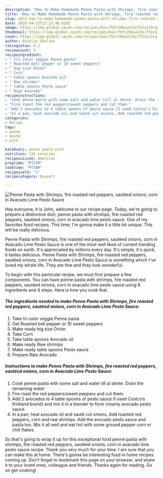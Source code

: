 ```yaml
---
description: "How to Make Homemade Penne Pasta with Shrimps, fire roasted red peppers, sautéed onions, corn in Avacado Lime Pesto Sauce"
title: "How to Make Homemade Penne Pasta with Shrimps, fire roasted red peppers, sautéed onions, corn in Avacado Lime Pesto Sauce"
slug: 2672-how-to-make-homemade-penne-pasta-with-shrimps-fire-roasted-red-peppers-sauteed-onions-corn-in-avacado-lime-pesto-sauce
date: 2020-04-22T22:13:40.628Z
image: https://img-global.cpcdn.com/recipes/6accfbfc26baa13e/751x532cq70/penne-pasta-with-shrimps-fire-roasted-red-peppers-sauteed-onions-corn-in-avacado-lime-pesto-sauce-recipe-main-photo.jpg
thumbnail: https://img-global.cpcdn.com/recipes/6accfbfc26baa13e/751x532cq70/penne-pasta-with-shrimps-fire-roasted-red-peppers-sauteed-onions-corn-in-avacado-lime-pesto-sauce-recipe-main-photo.jpg
cover: https://img-global.cpcdn.com/recipes/6accfbfc26baa13e/751x532cq70/penne-pasta-with-shrimps-fire-roasted-red-peppers-sauteed-onions-corn-in-avacado-lime-pesto-sauce-recipe-main-photo.jpg
author: Rosalie Shelton
ratingvalue: 4.2
reviewcount: 5
recipeingredient:
- " tri color veggie Penne pasta"
- " Roasted bell pepper or 10 sweet peppers"
- " big size Onion"
- " Corn"
- " table spoons Avocado oil"
- " Raw shrimps"
- " table spoons Pesto sauce"
- " Ripe Avocado"
recipeinstructions:
- "Cook penne pasta with some salt and water till al dente. Drain the remaining water"
- "Fire roast the red peppers/sweet peppers and cut them."
- "Add 2 avocados to 4 table spoons of pesto sauce (I used Costco’s Kirkland brand) and mix it in a blender to form creamy avocado pesto sauce."
- "In a pan, heat avocado oil and sauté cut onions. Add roasted red peppers, corn and raw shrimps. Add the avocado pesto sauce and pasta too. Mix it all well and eat hot with some ground pepper corn or chili flakes."
categories:
- Recipe
tags:
- penne
- pasta
- with

katakunci: penne pasta with 
nutrition: 124 calories
recipecuisine: American
preptime: "PT17M"
cooktime: "PT38M"
recipeyield: "1"
recipecategory: Dessert

---
```



![Penne Pasta with Shrimps, fire roasted red peppers, sautéed onions, corn in Avacado Lime Pesto Sauce](https://img-global.cpcdn.com/recipes/6accfbfc26baa13e/751x532cq70/penne-pasta-with-shrimps-fire-roasted-red-peppers-sauteed-onions-corn-in-avacado-lime-pesto-sauce-recipe-main-photo.jpg)

Hey everyone, it is John, welcome to our recipe page. Today, we're going to prepare a distinctive dish, penne pasta with shrimps, fire roasted red peppers, sautéed onions, corn in avacado lime pesto sauce. One of my favorites food recipes. This time, I'm gonna make it a little bit unique. This will be really delicious.

Penne Pasta with Shrimps, fire roasted red peppers, sautéed onions, corn in Avacado Lime Pesto Sauce is one of the most well liked of current trending foods on earth. It's appreciated by millions every day. It's simple, it's quick, it tastes delicious. Penne Pasta with Shrimps, fire roasted red peppers, sautéed onions, corn in Avacado Lime Pesto Sauce is something which I've loved my whole life. They are fine and they look wonderful.




To begin with this particular recipe, we must first prepare a few components. You can have penne pasta with shrimps, fire roasted red peppers, sautéed onions, corn in avacado lime pesto sauce using 8 ingredients and 4 steps. Here is how you cook that.

<!--inarticleads1-->

##### The ingredients needed to make Penne Pasta with Shrimps, fire roasted red peppers, sautéed onions, corn in Avacado Lime Pesto Sauce:

1. Take  tri color veggie Penne pasta
1. Get  Roasted bell pepper or 10 sweet peppers
1. Make ready  big size Onion
1. Take  Corn
1. Take  table spoons Avocado oil
1. Make ready  Raw shrimps
1. Make ready  table spoons Pesto sauce
1. Prepare  Ripe Avocado




<!--inarticleads2-->

##### Instructions to make Penne Pasta with Shrimps, fire roasted red peppers, sautéed onions, corn in Avacado Lime Pesto Sauce:

1. Cook penne pasta with some salt and water till al dente. Drain the remaining water
1. Fire roast the red peppers/sweet peppers and cut them.
1. Add 2 avocados to 4 table spoons of pesto sauce (I used Costco’s Kirkland brand) and mix it in a blender to form creamy avocado pesto sauce.
1. In a pan, heat avocado oil and sauté cut onions. Add roasted red peppers, corn and raw shrimps. Add the avocado pesto sauce and pasta too. Mix it all well and eat hot with some ground pepper corn or chili flakes.




So that's going to wrap it up for this exceptional food penne pasta with shrimps, fire roasted red peppers, sautéed onions, corn in avacado lime pesto sauce recipe. Thank you very much for your time. I am sure that you can make this at home. There's gonna be interesting food in home recipes coming up. Don't forget to bookmark this page on your browser, and share it to your loved ones, colleague and friends. Thanks again for reading. Go on get cooking!
